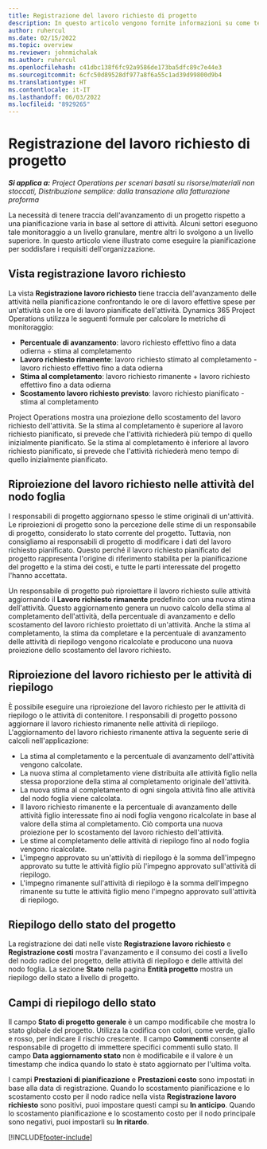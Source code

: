 ```yaml
---
title: Registrazione del lavoro richiesto di progetto
description: In questo articolo vengono fornite informazioni su come tenere traccia dell'avanzamento del lavoro.
author: ruhercul
ms.date: 02/15/2022
ms.topic: overview
ms.reviewer: johnmichalak
ms.author: ruhercul
ms.openlocfilehash: c41dbc138f6fc92a9586de173ba5dfc89c7e44e3
ms.sourcegitcommit: 6cfc50d89528df977a8f6a55c1ad39d99800d9b4
ms.translationtype: HT
ms.contentlocale: it-IT
ms.lasthandoff: 06/03/2022
ms.locfileid: "8929265"
---
```

# <a name="project-effort-tracking"></a>Registrazione del lavoro richiesto di progetto

_**Si applica a:** Project Operations per scenari basati su risorse/materiali non stoccati, Distribuzione semplice: dalla transazione alla fatturazione proforma_

La necessità di tenere traccia dell'avanzamento di un progetto rispetto a una pianificazione varia in base al settore di attività. Alcuni settori eseguono tale monitoraggio a un livello granulare, mentre altri lo svolgono a un livello superiore. In questo articolo viene illustrato come eseguire la pianificazione per soddisfare i requisiti dell'organizzazione.

## <a name="effort-tracking-view"></a>Vista registrazione lavoro richiesto

La vista **Registrazione lavoro richiesto** tiene traccia dell'avanzamento delle attività nella pianificazione confrontando le ore di lavoro effettive spese per un'attività con le ore di lavoro pianificate dell'attività. Dynamics 365 Project Operations utilizza le seguenti formule per calcolare le metriche di monitoraggio:

- **Percentuale di avanzamento**: lavoro richiesto effettivo fino a data odierna ÷ stima al completamento 
- **Lavoro richiesto rimanente**: lavoro richiesto stimato al completamento - lavoro richiesto effettivo fino a data odierna 
- **Stima al completamento**: lavoro richiesto rimanente + lavoro richiesto effettivo fino a data odierna 
- **Scostamento lavoro richiesto previsto**: lavoro richiesto pianificato - stima al completamento

Project Operations mostra una proiezione dello scostamento del lavoro richiesto dell'attività. Se la stima al completamento è superiore al lavoro richiesto pianificato, si prevede che l'attività richiederà più tempo di quello inizialmente pianificato. Se la stima al completamento è inferiore al lavoro richiesto pianificato, si prevede che l'attività richiederà meno tempo di quello inizialmente pianificato.

## <a name="reprojecting-effort-on-leaf-node-tasks"></a>Riproiezione del lavoro richiesto nelle attività del nodo foglia

I responsabili di progetto aggiornano spesso le stime originali di un'attività. Le riproiezioni di progetto sono la percezione delle stime di un responsabile di progetto, considerato lo stato corrente del progetto. Tuttavia, non consigliamo ai responsabili di progetto di modificare i dati del lavoro richiesto pianificato. Questo perché il lavoro richiesto pianificato del progetto rappresenta l'origine di riferimento stabilita per la pianificazione del progetto e la stima dei costi, e tutte le parti interessate del progetto l'hanno accettata.

Un responsabile di progetto può riproiettare il lavoro richiesto sulle attività aggiornando il **Lavoro richiesto rimanente** predefinito con una nuova stima dell'attività. Questo aggiornamento genera un nuovo calcolo della stima al completamento dell'attività, della percentuale di avanzamento e dello scostamento del lavoro richiesto proiettato di un'attività. Anche la stima al completamento, la stima da completare e la percentuale di avanzamento delle attività di riepilogo vengono ricalcolate e producono una nuova proiezione dello scostamento del lavoro richiesto.

## <a name="reprojection-of-effort-on-summary-tasks"></a>Riproiezione del lavoro richiesto per le attività di riepilogo

È possibile eseguire una riproiezione del lavoro richiesto per le attività di riepilogo o le attività di contenitore. I responsabili di progetto possono aggiornare il lavoro richiesto rimanente nelle attività di riepilogo. L'aggiornamento del lavoro richiesto rimanente attiva la seguente serie di calcoli nell'applicazione:

- La stima al completamento e la percentuale di avanzamento dell'attività vengono calcolate.
- La nuova stima al completamento viene distribuita alle attività figlio nella stessa proporzione della stima al completamento originale dell'attività.
- La nuova stima al completamento di ogni singola attività fino alle attività del nodo foglia viene calcolata. 
- Il lavoro richiesto rimanente e la percentuale di avanzamento delle attività figlio interessate fino ai nodi foglia vengono ricalcolate in base al valore della stima al completamento. Ciò comporta una nuova proiezione per lo scostamento del lavoro richiesto dell'attività. 
- Le stime al completamento delle attività di riepilogo fino al nodo foglia vengono ricalcolate.
- L'impegno approvato su un'attività di riepilogo è la somma dell'impegno approvato su tutte le attività figlio più l'impegno approvato sull'attività di riepilogo.
- L'impegno rimanente sull'attività di riepilogo è la somma dell'impegno rimanente su tutte le attività figlio meno l'impegno approvato sull'attività di riepilogo.

## <a name="project-status-summary"></a>Riepilogo dello stato del progetto

La registrazione dei dati nelle viste **Registrazione lavoro richiesto** e **Registrazione costi** mostra l'avanzamento e il consumo dei costi a livello del nodo radice del progetto, delle attività di riepilogo e delle attività del nodo foglia. La sezione **Stato** nella pagina **Entità progetto** mostra un riepilogo dello stato a livello di progetto.

## <a name="status-summary-fields"></a>Campi di riepilogo dello stato

Il campo **Stato di progetto generale** è un campo modificabile che mostra lo stato globale del progetto. Utilizza la codifica con colori, come verde, giallo e rosso, per indicare il rischio crescente. Il campo **Commenti** consente al responsabile di progetto di immettere specifici commenti sullo stato. Il campo **Data aggiornamento stato** non è modificabile e il valore è un timestamp che indica quando lo stato è stato aggiornato per l'ultima volta.

I campi **Prestazioni di pianificazione** e **Prestazioni costo** sono impostati in base alla data di registrazione. Quando lo scostamento pianificazione e lo scostamento costo per il nodo radice nella vista **Registrazione lavoro richiesto** sono positivi, puoi impostare questi campi su **In anticipo**. Quando lo scostamento pianificazione e lo scostamento costo per il nodo principale sono negativi, puoi impostarli su **In ritardo**.


[!INCLUDE[footer-include](../includes/footer-banner.md)]
